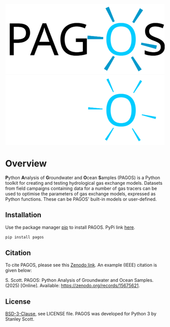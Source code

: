 ![Image title](img/PAGOS_Logo-cropped.svg#only-light)
![Image title](img/PAGOS_Logo_Bright2-cropped.svg#only-dark)

# Overview
**P**ython **A**nalysis of **G**roundwater and **O**cean **S**amples (PAGOS) is a Python toolkit for creating and testing hydrological gas exchange models. Datasets from field campaigns containing data for a number of gas tracers can be used to optimise the parameters of gas exchange models, expressed as Python functions. These can be PAGOS' built-in models or user-defined.

## Installation

Use the package manager [pip](https://pip.pypa.io/en/stable/) to install PAGOS.
PyPi link [here](https://pypi.org/project/pagos/).

```bash
pip install pagos
```

## Citation
To cite PAGOS, please see this [Zenodo link](https://zenodo.org/records/15675621).
An example (IEEE) citation is given below:

S. Scott. PAGOS: Python Analysis of Groundwater and Ocean Samples. (2025) \[Online\]. Available: https://zenodo.org/records/15675621.

## License

[BSD-3-Clause](https://opensource.org/license/bsd-3-clause), see LICENSE file.
PAGOS was developed for Python 3 by Stanley Scott.
